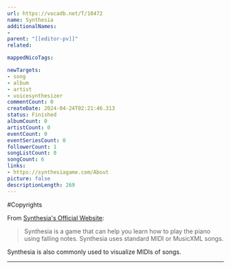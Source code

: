 ```yaml
---
url: https://vocadb.net/T/10472
name: Synthesia
additionalNames: 
- 
parent: "[[editor-pv]]"
related:

mappedNicoTags:

newTargets:
- song
- album
- artist
- voicesynthesizer
commentCount: 0
createDate: 2024-04-24T02:21:46.313
status: Finished
albumCount: 0
artistCount: 0
eventCount: 0
eventSeriesCount: 0
followerCount: 1
songListCount: 0
songCount: 6
links: 
- https://synthesiagame.com/About
picture: false
descriptionLength: 269
---
```


#Copyrights

From [Synthesia's Official Website](https://synthesiagame.com/About):

> Synthesia is a game that can help you learn how to play the piano using falling notes. Synthesia uses standard MIDI or MusicXML songs.

Synthesia is also commonly used to visualize MIDIs of songs.

---


